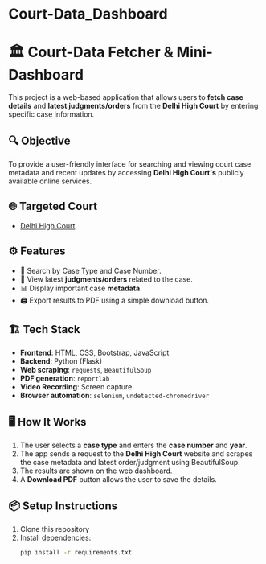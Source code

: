 # Court-Data_Dashboard

# 🏛️ Court-Data Fetcher & Mini-Dashboard

This project is a web-based application that allows users to **fetch case details** and **latest judgments/orders** from the **Delhi High Court** by entering specific case information.

## 🔍 Objective

To provide a user-friendly interface for searching and viewing court case metadata and recent updates by accessing **Delhi High Court's** publicly available online services.

## 🌐 Targeted Court

- [Delhi High Court](https://delhihighcourt.nic.in/)

## ⚙️ Features

- 🔎 Search by Case Type and Case Number.
- 📄 View latest **judgments/orders** related to the case.
- 📊 Display important case **metadata**.
- 🖨️ Export results to PDF using a simple download button.

## 🏗️ Tech Stack

- **Frontend**: HTML, CSS, Bootstrap, JavaScript
- **Backend**: Python (Flask)
- **Web scraping**: `requests`, `BeautifulSoup`
- **PDF generation**: `reportlab`
- **Video Recording**: Screen capture
- **Browser automation**: `selenium`, `undetected-chromedriver`

## 🖥️ How It Works

1. The user selects a **case type** and enters the **case number** and **year**.
2. The app sends a request to the **Delhi High Court** website and scrapes the case metadata and latest order/judgment using BeautifulSoup.
3. The results are shown on the web dashboard.
4. A **Download PDF** button allows the user to save the details.

## 📦 Setup Instructions

1. Clone this repository
2. Install dependencies:
   ```bash
   pip install -r requirements.txt
